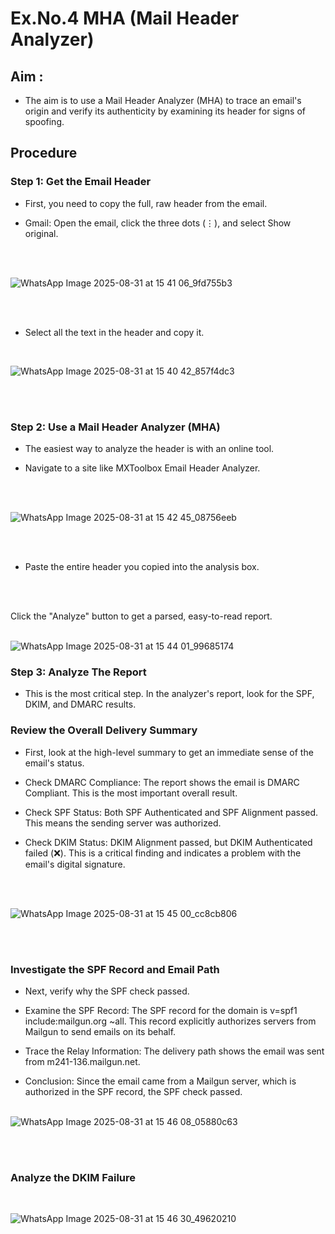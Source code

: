 # Ex.No.4   MHA (Mail Header Analyzer)
## Aim :
- The aim is to use a Mail Header Analyzer (MHA) to trace an email's origin and verify its authenticity by examining its header for signs of spoofing.
## Procedure
### Step 1: Get the Email Header
- First, you need to copy the full, raw header from the email.

- Gmail: Open the email, click the three dots (⋮), and select Show original.
<br>
<br>

![WhatsApp Image 2025-08-31 at 15 41 06_9fd755b3](https://github.com/user-attachments/assets/d8c59fdc-9d83-4843-a8d8-f7e50fa0843f)

<br>
<br>


- Select all the text in the header and copy it.

<br>

![WhatsApp Image 2025-08-31 at 15 40 42_857f4dc3](https://github.com/user-attachments/assets/9c44a911-245a-47aa-8506-fabadef8281f)

<br>
<br>

### Step 2: Use a Mail Header Analyzer (MHA)
- The easiest way to analyze the header is with an online tool.

- Navigate to a site like MXToolbox Email Header Analyzer.
 <br>
<br>

 ![WhatsApp Image 2025-08-31 at 15 42 45_08756eeb](https://github.com/user-attachments/assets/81a5934f-6d47-4eb7-8d8e-90735671b908)
 

<br>
<br>

- Paste the entire header you copied into the analysis box.
<br>
<br>

Click the "Analyze" button to get a parsed, easy-to-read report.
<br>
<br>

![WhatsApp Image 2025-08-31 at 15 44 01_99685174](https://github.com/user-attachments/assets/32385511-8dca-4e2a-924d-d9cdeee45516)

### Step 3: Analyze The Report
- This is the most critical step. In the analyzer's report, look for the SPF, DKIM, and DMARC results.
### Review the Overall Delivery Summary
- First, look at the high-level summary to get an immediate sense of the email's status.

- Check DMARC Compliance: The report shows the email is DMARC Compliant. This is the most important overall result.

- Check SPF Status: Both SPF Authenticated and SPF Alignment passed. This means the sending server was authorized.

- Check DKIM Status: DKIM Alignment passed, but DKIM Authenticated failed (❌). This is a critical finding and indicates a problem with the email's digital signature.
<br>
<br>

![WhatsApp Image 2025-08-31 at 15 45 00_cc8cb806](https://github.com/user-attachments/assets/71d0a8d1-03a9-47b3-9e4b-dd3f84d9c918)

<br>
<br>

### Investigate the SPF Record and Email Path
- Next, verify why the SPF check passed.

- Examine the SPF Record: The SPF record for the domain is v=spf1 include:mailgun.org ~all. This record explicitly authorizes servers from Mailgun to send emails on its behalf.

- Trace the Relay Information: The delivery path shows the email was sent from m241-136.mailgun.net.

- Conclusion: Since the email came from a Mailgun server, which is authorized in the SPF record, the SPF check passed.
  <br>
  <br>
  
![WhatsApp Image 2025-08-31 at 15 46 08_05880c63](https://github.com/user-attachments/assets/d8e61805-3cb2-4c15-8bcc-ffac174ebe10)

<br>
<br>

### Analyze the DKIM Failure

<br>

![WhatsApp Image 2025-08-31 at 15 46 30_49620210](https://github.com/user-attachments/assets/1754a065-bd49-45b6-ba58-e0460d925b7a)
